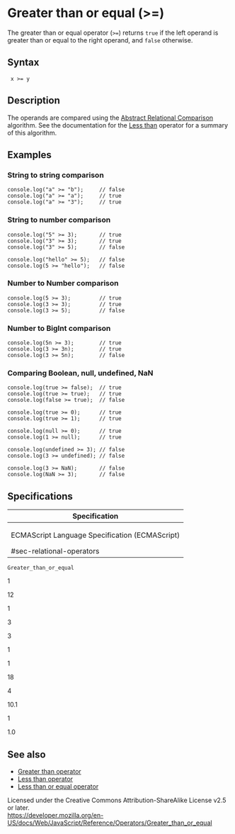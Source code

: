 Greater than or equal (&gt;=)
=============================

The greater than or equal operator (`>=`) returns `true` if the left operand is greater than or equal to the right operand, and `false` otherwise.

Syntax
------

     x >= y

Description
-----------

The operands are compared using the [Abstract Relational Comparison](https://tc39.es/ecma262/#sec-abstract-relational-comparison) algorithm. See the documentation for the [Less than](less_than) operator for a summary of this algorithm.

Examples
--------

### String to string comparison

    console.log("a" >= "b");     // false
    console.log("a" >= "a");     // true
    console.log("a" >= "3");     // true

### String to number comparison

    console.log("5" >= 3);       // true
    console.log("3" >= 3);       // true
    console.log("3" >= 5);       // false

    console.log("hello" >= 5);   // false
    console.log(5 >= "hello");   // false

### Number to Number comparison

    console.log(5 >= 3);         // true
    console.log(3 >= 3);         // true
    console.log(3 >= 5);         // false

### Number to BigInt comparison

    console.log(5n >= 3);        // true
    console.log(3 >= 3n);        // true
    console.log(3 >= 5n);        // false

### Comparing Boolean, null, undefined, NaN

    console.log(true >= false);  // true
    console.log(true >= true);   // true
    console.log(false >= true);  // false

    console.log(true >= 0);      // true
    console.log(true >= 1);      // true

    console.log(null >= 0);      // true
    console.log(1 >= null);      // true

    console.log(undefined >= 3); // false
    console.log(3 >= undefined); // false

    console.log(3 >= NaN);       // false
    console.log(NaN >= 3);       // false

Specifications
--------------

<table><colgroup><col style="width: 100%" /></colgroup><thead><tr class="header"><th>Specification</th></tr></thead><tbody><tr class="odd"><td><p>ECMAScript Language Specification (ECMAScript)<br />
</p><span class="small">#sec-relational-operators</span></td></tr></tbody></table>

`Greater_than_or_equal`

1

12

1

3

3

1

1

18

4

10.1

1

1.0

See also
--------

-   [Greater than operator](greater_than)
-   [Less than operator](less_than)
-   [Less than or equal operator](less_than_or_equal)

Licensed under the Creative Commons Attribution-ShareAlike License v2.5 or later.  
<a href="https://developer.mozilla.org/en-US/docs/Web/JavaScript/Reference/Operators/Greater_than_or_equal" class="_attribution-link">https://developer.mozilla.org/en-US/docs/Web/JavaScript/Reference/Operators/Greater_than_or_equal</a>
